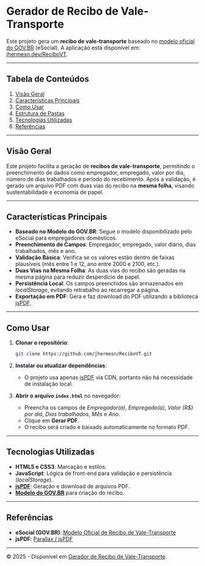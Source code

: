 # Gerador de Recibo de Vale-Transporte

Este projeto gera um **recibo de vale-transporte** baseado no [modelo oficial do GOV.BR](https://www.gov.br/esocial/pt-br/empregador-domestico/modelos-de-documentos/modelo-recibo-vale-transporte.doc) (eSocial). A aplicação está disponível em: [jhermesn.dev/ReciboVT](https://jhermesn.dev/ReciboVT).

---

## Tabela de Conteúdos
1. [Visão Geral](#visão-geral)
2. [Características Principais](#características-principais)
3. [Como Usar](#como-usar)
4. [Estrutura de Pastas](#estrutura-de-pastas)
5. [Tecnologias Utilizadas](#tecnologias-utilizadas)
6. [Referências](#referências)

---

## Visão Geral
Este projeto facilita a geração de **recibos de vale-transporte**, permitindo o preenchimento de dados como empregador, empregado, valor por dia, número de dias trabalhados e período do recebimento. Após a validação, é gerado um arquivo PDF com duas vias do recibo na **mesma folha**, visando sustentabilidade e economia de papel.

---

## Características Principais
- **Baseado no Modelo do GOV.BR**: Segue o modelo disponibilizado pelo eSocial para empregadores domésticos.  
- **Preenchimento de Campos**: Empregador, empregado, valor diário, dias trabalhados, mês e ano.  
- **Validação Básica**: Verifica se os valores estão dentro de faixas plausíveis (mês entre 1 e 12, ano entre 2000 e 2100, etc.).  
- **Duas Vias na Mesma Folha**: As duas vias do recibo são geradas na mesma página para reduzir desperdício de papel.  
- **Persistência Local**: Os campos preenchidos são armazenados em _localStorage_, evitando retrabalho ao recarregar a página.  
- **Exportação em PDF**: Gera e faz download do PDF utilizando a biblioteca [jsPDF](https://github.com/parallax/jsPDF).

---

## Como Usar
1. **Clonar o repositório**:
   ```bash
   git clone https://github.com/jhermesn/ReciboVT.git
   ```
2. **Instalar ou atualizar dependências**:
    - O projeto usa apenas [jsPDF](https://github.com/parallax/jsPDF) via CDN, portanto não há necessidade de instalação local.

3. **Abrir o arquivo `index.html`** no navegador:
    - Preencha os campos de *Empregador(a)*, *Empregado(a)*, *Valor (R$) por dia*, *Dias trabalhados*, *Mês* e *Ano*.
    - Clique em **Gerar PDF**.
    - O recibo será criado e baixado automaticamente no formato PDF.

---

## Tecnologias Utilizadas
- **HTML5 e CSS3**: Marcação e estilos.
- **JavaScript**: Lógica de front-end para validação e persistência (_localStorage_).
- **[jsPDF](https://github.com/parallax/jsPDF)**: Geração e download de arquivos PDF.
- **[Modelo do GOV.BR](https://www.gov.br/esocial/pt-br/empregador-domestico/modelos-de-documentos/modelo-recibo-vale-transporte.doc)** para criação do recibo.

---

## Referências
- **eSocial (GOV.BR)**: [Modelo Oficial de Recibo de Vale-Transporte](https://www.gov.br/esocial/pt-br/empregador-domestico/modelos-de-documentos/modelo-recibo-vale-transporte.doc)
- **jsPDF**: [Parallax / jsPDF](https://github.com/parallax/jsPDF)

---  

© 2025 - Disponível em [Gerador de Recibo de Vale-Transporte](https://jhermesn.dev/ReciboVT).